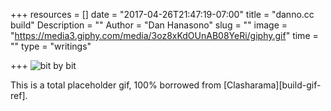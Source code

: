 +++
resources = []
date = "2017-04-26T21:47:19-07:00"
title = "danno.cc build"
Description = ""
Author = "Dan Hanasono"
slug = ""
image = "https://media3.giphy.com/media/3oz8xKdOUnAB08YeRi/giphy.gif"
time = ""
type = "writings"

+++
![bit by bit][build-gif]
<figcaption>This is a total placeholder gif, 100% borrowed from [Clasharama][build-gif-ref].</figcaption>


<!-- Link  -->
[build-gif]: https://media.giphy.com/media/Rm1p7xp3Odl2o/giphy.gif
[build-gif-ref]: https://giphy.com/gifs/Rm1p7xp3Odl2o